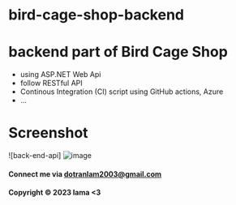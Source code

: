 # bird-cage-shop-backend 

# backend part of Bird Cage Shop 
- using ASP.NET Web Api
- follow RESTful API
- Continous Integration (CI) script using GitHub actions, Azure
- ...

# Screenshot
![back-end-api]
![image](https://github.com/lama-try-code/bird-cage-shop-backend/assets/84032766/a7ab0f4b-7a16-40a1-bb44-a9efcffa5fef)

#### Connect me via dotranlam2003@gmail.com

#### Copyright &#169; 2023 lama <3 
